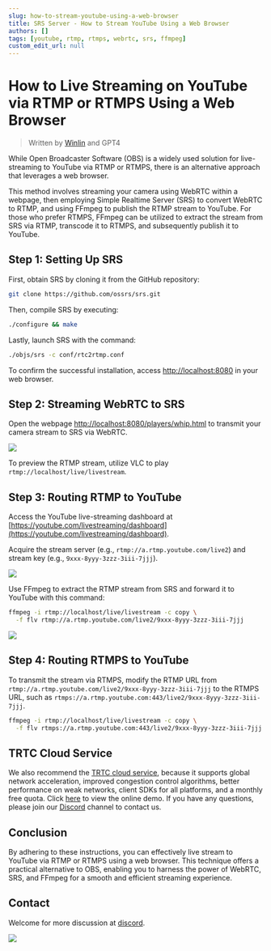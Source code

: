```yaml
---
slug: how-to-stream-youtube-using-a-web-browser
title: SRS Server - How to Stream YouTube Using a Web Browser
authors: []
tags: [youtube, rtmp, rtmps, webrtc, srs, ffmpeg]
custom_edit_url: null
---
```


# How to Live Streaming on YouTube via RTMP or RTMPS Using a Web Browser

> Written by [Winlin](https://github.com/winlinvip) and GPT4

While Open Broadcaster Software (OBS) is a widely used solution for live-streaming to YouTube via RTMP or RTMPS, there is an alternative approach that leverages a web browser. 

This method involves streaming your camera using WebRTC within a webpage, then employing Simple Realtime Server (SRS) to convert WebRTC to RTMP, and using FFmpeg to publish the RTMP stream to YouTube. For those who prefer RTMPS, FFmpeg can be utilized to extract the stream from SRS via RTMP, transcode it to RTMPS, and subsequently publish it to YouTube.

<!--truncate-->

## Step 1: Setting Up SRS

First, obtain SRS by cloning it from the GitHub repository: 

```bash
git clone https://github.com/ossrs/srs.git
```

Then, compile SRS by executing:

```bash
./configure && make
```

Lastly, launch SRS with the command:

```bash
./objs/srs -c conf/rtc2rtmp.conf
```

To confirm the successful installation, access [http://localhost:8080](http://localhost:8080) in your web browser.

## Step 2: Streaming WebRTC to SRS

Open the webpage [http://localhost:8080/players/whip.html](http://localhost:8080/players/whip.html) to transmit your camera stream to SRS via WebRTC. 

![](/img/blog-2023-05-16-001.png)

To preview the RTMP stream, utilize VLC to play `rtmp://localhost/live/livestream`.

## Step 3: Routing RTMP to YouTube

Access the YouTube live-streaming dashboard at [https://youtube.com/livestreaming/dashboard](https://youtube.com/livestreaming/dashboard).

Acquire the stream server (e.g., `rtmp://a.rtmp.youtube.com/live2`) and stream key (e.g., `9xxx-8yyy-3zzz-3iii-7jjj`).

![](/img/blog-2023-05-16-002.png)

Use FFmpeg to extract the RTMP stream from SRS and forward it to YouTube with this command: 

```bash
ffmpeg -i rtmp://localhost/live/livestream -c copy \
  -f flv rtmp://a.rtmp.youtube.com/live2/9xxx-8yyy-3zzz-3iii-7jjj
```

![](/img/blog-2023-05-16-003.png)

## Step 4: Routing RTMPS to YouTube

To transmit the stream via RTMPS, modify the RTMP URL from `rtmp://a.rtmp.youtube.com/live2/9xxx-8yyy-3zzz-3iii-7jjj` to the RTMPS URL, such as `rtmps://a.rtmp.youtube.com:443/live2/9xxx-8yyy-3zzz-3iii-7jjj`.

```bash
ffmpeg -i rtmp://localhost/live/livestream -c copy \
  -f flv rtmps://a.rtmp.youtube.com:443/live2/9xxx-8yyy-3zzz-3iii-7jjj
```

## TRTC Cloud Service

We also recommend the [TRTC cloud service](https://ossrs.io/trtc/pricing?utm_source=community&utm_medium=ossrs&utm_campaign=OBS-WHIP-TRTC&_channel_track_key=yb4mTLui), 
because it supports global network acceleration, improved congestion control algorithms, better performance on weak networks, 
client SDKs for all platforms, and a monthly free quota. Click [here](https://ossrs.io/trtc/demo?utm_source=community&utm_medium=ossrs&utm_campaign=OBS-WHIP-TRTC&_channel_track_key=lfJKyOlF)
to view the online demo. If you have any questions, please join our [Discord](https://discord.gg/DCCH6HyhuT) channel
to contact us.

## Conclusion

By adhering to these instructions, you can effectively live stream to YouTube via RTMP or RTMPS using a web browser. 
This technique offers a practical alternative to OBS, enabling you to harness the power of WebRTC, SRS, and FFmpeg 
for a smooth and efficient streaming experience.

## Contact

Welcome for more discussion at [discord](https://discord.gg/bQUPDRqy79).

![](https://ossrs.io/gif/v1/sls.gif?site=ossrs.io&path=/lts/blog-en/2023-05-16-Stream-YouTube-Using-Web-Browser)
